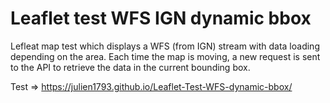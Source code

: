 # Leaflet test WFS IGN dynamic bbox
Lefleat map test which displays a WFS (from IGN) stream with data loading depending on the area. Each time the map is moving, a new request is sent to the API to retrieve the data in the current bounding box.

Test => https://julien1793.github.io/Leaflet-Test-WFS-dynamic-bbox/
